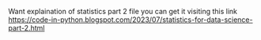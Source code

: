
Want explaination of statistics part 2 file you can get it visiting this link
https://code-in-python.blogspot.com/2023/07/statistics-for-data-science-part-2.html


